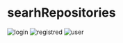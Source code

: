 # searhRepositories
![login](https://user-images.githubusercontent.com/54245362/226126516-f6ea3a11-1c04-421c-85a8-9cf4de9847fc.png)
![registred](https://user-images.githubusercontent.com/54245362/226126532-01be8238-9fbc-4a3a-a3b2-5495f0820869.png)
![user](https://user-images.githubusercontent.com/54245362/226126537-49e656c2-da83-4ad8-ad69-3c4033ba2995.png)

